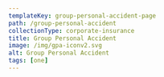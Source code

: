 ```yaml
---
templateKey: group-personal-accident-page
path: /group-personal-accident
collectionType: corporate-insurance
title: Group Personal Accident
image: /img/gpa-iconv2.svg
alt: Group Personal Accident
tags: [one]
---
```

